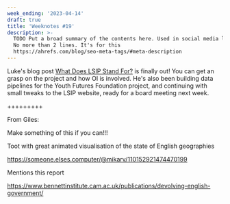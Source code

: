 ```yaml
---
week_ending: '2023-04-14'
draft: true
title: 'Weeknotes #19'
description: >-
  TODO Put a broad summary of the contents here. Used in social media links etc.
  No more than 2 lines. It's for this
  https://ahrefs.com/blog/seo-meta-tags/#meta-description
---
```

Luke's blog post [What Does LSIP Stand For?](https://open-innovations.org/blog/2023-04-13-what-does-lsip-stand-for-) is finally out! You can get an grasp on the project and how OI is involved. He's also been building data pipelines for the Youth Futures Foundation project, and continuing with small tweaks to the LSIP website, ready for a board meeting next week.


+++++++++

From Giles:

Make something of this if you can!!!


Toot with great animated visualisation of the state of English geographies

https://someone.elses.computer/@mikarv/110152921474470199

Mentions this report

https://www.bennettinstitute.cam.ac.uk/publications/devolving-english-government/

